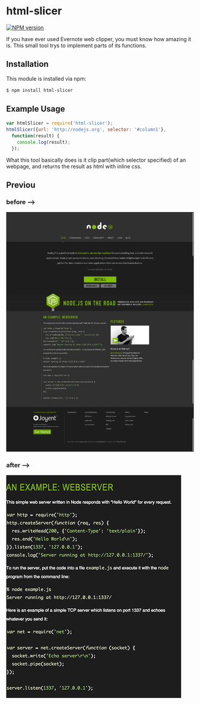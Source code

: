 html-slicer
========
[![NPM version](https://badge.fury.io/js/html-slicer.svg)](http://badge.fury.io/js/html-slicer)

If you have ever used Evernote web clipper, you must know how amazing it is. This small tool trys to implement parts of its functions.

## Installation

This module is installed via npm:

``` bash
$ npm install html-slicer
```

## Example Usage

``` js
var htmlSlicer = require('html-slicer');
htmlSlicer({url: 'http://nodejs.org', selector: '#column1'},
  function(result) {
    console.log(result);
  });
```

What this tool basically does is it clip part(which selector specified) of an webpage, and returns the result as html with inline css.

## Previou

### before -->
![before](https://raw.githubusercontent.com/ruanyl/html-slicer/gh-pages/images/origin.png)

### after -->
![after](https://raw.githubusercontent.com/ruanyl/html-slicer/gh-pages/images/after.png)
